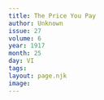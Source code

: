 ```yaml
---
title: The Price You Pay
author: Unknown
issue: 27
volume: 6
year: 1917
month: 25
day: VI
tags:
layout: page.njk
image:
---
```

